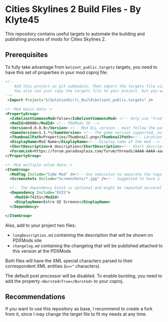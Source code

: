 # Cities Skylines 2 Build Files - By Klyte45

This repository contains useful targets to automate the building and publishing process of mods for Cities Skylines 2.

## Prerequisites

To fully take advantage from `belzont_public.targets` targets, you need to have this set of properties in your mod csproj file:

```xml
<!-- 
    Add this project as git submodule. Then import the targets file via path.
    You also can just copy the targets file to your project, but you won't get fixes automatically when changed on this repo.
-->
 <Import Project="$(SolutionDir)\_Build\belzont_public.targets" />

<!--Mod basic data-->
<PropertyGroup>
  <IsBelzontCommonsMod>false</IsBelzontCommonsMod> <!-- Only use "true" if using the Belzont Commons library. It's true by default -->
  <ModId>00000</ModId> <!-- PDXMods ID -->
  <Version>0.0.0.0</Version> <!-- Mod DLL version - must follow the pattern A.B.C.D -->
  <GameVersion>1.1.*</GameVersion> <!-- The game version supported, as described on PDXMods development wiki -->
  <ThumbnailPath>Properties/Thumbnail.png</ThumbnailPath><!-- Location of the thumbnail relative to this project -->
  <DisplayName>Mod Name</DisplayName><!-- Display name of the mod -->
  <ShortDescription>A description</ShortDescription><!-- Short description of the mod -->
  <ForumLink>https://forum.paradoxplaza.com/forum/threads/AAAA-AAAA-aaaa/</ForumLink> <!-- Thread of the mod in the PDX Forums, if applicable (leave empty if not) -->
</PropertyGroup>

<!--Mod multíple value data-->
<ItemGroup>
  <ModTag Include="Code Mod" /><!-- Use semicolon to separate the tags -->
  <Screenshots Include="Screenshots/*.jpg" /><!-- Suggested to have a folder where the images are left -->

  <!-- The dependency block is optional and might be repeated serveral times. Example for EUIS dependency: -->
  <Dependency Include="EUIS">
    <ModId>74151</ModId>
    <DisplayName>Extra UI Screens</DisplayName>
  </Dependency>

</ItemGroup>
```

Also, add to your project two files:
- `longDescription.md` containing the description that will be shown on PDXMods site
- `changelog.md` containing the changelog that will be published attached to this version at the PDXMods

Both files will have the XML special characters parsed to their correspondent XML entities (`&<>"` characters).

The default post processor will be disabled. To enable bursting, you need to add the property `<Bursted>True</Bursted>` to your csproj.

## Recommendations

If you want to use this repository as base, I recommend to create a fork from it, since I may change the target file to fit my needs at any time.
